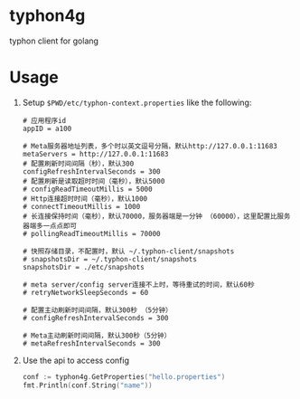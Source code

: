 # typhon4g
typhon client for golang

# Usage

1. Setup `$PWD/etc/typhon-context.properties` like the following:
 
    ```properties
    # 应用程序id
    appID = a100
    
    # Meta服务器地址列表，多个时以英文逗号分隔，默认http://127.0.0.1:11683
    metaServers = http://127.0.0.1:11683
    # 配置刷新时间间隔（秒），默认300
    configRefreshIntervalSeconds = 300
    # 配置刷新是读取超时时间（毫秒），默认5000
    # configReadTimeoutMillis = 5000
    # Http连接超时时间（毫秒），默认1000
    # connectTimeoutMillis = 1000
    # 长连接保持时间（毫秒），默认70000，服务器端是一分钟 （60000），这里配置比服务器端多一点点即可
    # pollingReadTimeoutMillis = 70000
    
    # 快照存储目录，不配置时，默认 ~/.typhon-client/snapshots
    # snapshotsDir = ~/.typhon-client/snapshots
    snapshotsDir = ./etc/snapshots
    
    # meta server/config server连接不上时，等待重试的时间，默认60秒
    # retryNetworkSleepSeconds = 60
    
    # 配置主动刷新时间间隔，默认300秒 （5分钟）
    # configRefreshIntervalSeconds = 300
    
    # Meta主动刷新时间间隔，默认300秒（5分钟）
    # metaRefreshIntervalSeconds = 300
    ```

1. Use the api to access config

    ```go
    conf := typhon4g.GetProperties("hello.properties")
    fmt.Println(conf.String("name"))
    ```